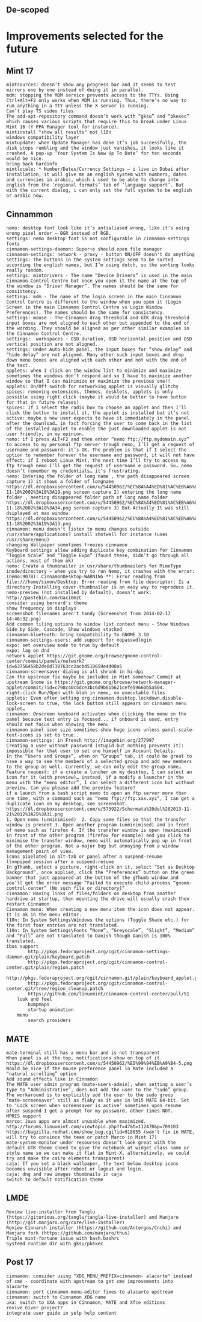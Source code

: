 De-scoped
---------		


Improvements selected for the future
=====================================

Mint 17
-------
	mintsources: doesn’t show any progress bar and it seems to test mirrors one by one instead of doing it in parallel.
	mdm: stopping the MDM service prevents access to the TTYs. Using Ctrl+Alt+F2 only works when MDM is running. Thus, there’s no way to run anything in a TTY unless the X server is running.
	Can’t play TS video files		
	The add-apt-repository command doesn’t work with “gksu” and “pkexec” which causes various scripts that require this to break under Linux Mint 16 (Y PPA Manager tool for instance).
	mintinstall "show all results" not l10n	
	windows compatibility layer
	mintupdate: when Update Manager has done it’s job successfully, the disk stops rumbling and the window just vanishes… it looks like it crashed. A pop-up ‘Your System Is Now Up To Date’ for ten seconds would be nice.
	bring back hardinfo
	mintlocale: * Number/Dates/Currency Settings – i live in Dubai after installation, it will give me an english system with numbers, dates and currencies in arabic, which i used to be able to change into english from the ‘regional formats’ tab of ‘language support’. But with the current dialog, i can only set the full system to be english or arabic now.

Cinnammon
---------
	nemo: desktop font look like it’s antialiased wrong, like it’s using wrong pixel order – BGR instead of RGB. 
	settings: nemo desktop font is not configurable in cinnamon-settings fonts
	cinnamon-settings-daemon: Super+e should open file manager
	cinnamon-settings: network - proxy - button ON/OFF doesn't do anything
	settings: The buttons in the system settings seem to be sorted according the english names, but I’m using dutch, so the sorting looks really random.
	settings: mintdrivers - The name “Device Drivers” is used in the main Cinnamon Control Centre but once you open it the name at the top of the window is “Driver Manager”. The names should be the same for consistency.
	settings: mdm - The name of the login screen in the main Cinnamon Control Centre is different to the window when you open it (Login Screen in the main Cinnamon Control Centre vs Login Window Preferences). The names should be the same for consistency.
	settings: mouse - The Cinnamon drag threshold and GTK drag threshold input boxes are not aligned to each other but appended to the end of the wording. They should be aligned as per other similar examples in the Cinnamon Control Centre.
	settings:  workspaces - OSD duration, OSD horizontal position and OSD vertical position are not aligned.
	settings: Under Auto-hide panel, the input boxes for “show delay” and “hide delay” are not aligned. Many other such input boxes and drop down menu boxes are aligned with each other and not with the end of the text.
	applets: when I click on the window list to minimize and maximize sometimes the windows don’t respond and so I have to maximize another window so that I can mainimize or maximize the previous one!!	
	applets: On/Off switch for networking applet is visually glitchy
	spices: removing extensions, themes, desklets, applets is only possible using right click (maybe it would be better to have button for that in future relases)
	spices: If I select the radio box to choose an applet and then I’ll click the button to install it, the applet is installed but it’s not active: maybe a new user expects to have it immediately in the panel after the download… in fact forcing the user to come back in the list of the installed applet to enable the just downloaded applet is not user friendly, in my opinion.
	nemo: if I press ALT+F2 and then enter “nemo ftp://ftp.mydomain.xyz” to access to my personal ftp server trough nemo, I’ll get a request of username and password: it’s OK. The problem is that if I select the option to remember forever the username and password, it will not have effect: if I reboot Linux Mint, the next time I’ll try to access my ftp trough nemo I’ll get the request of username e password. So… nemo doesn’t remember my credentials… it’s frustrating.
	nemo: Entering the folder of long name , the path disappeared screen capture 1) it shows a folder of longname https://dl.dropboxusercontent.com/u/54450962/%EC%8A%A4%ED%81%AC%EB%A6%B0%EC%83%B7%2C%202013-11-18%2002%3A18%3A19.png screen capture 2) entering the long name folder , meeting disappeared folder path of long name folder https://dl.dropboxusercontent.com/u/54450962/%EC%8A%A4%ED%81%AC%EB%A6%B0%EC%83%B7%2C%202013-11-18%2002%3A18%3A34.png screen capture 3) But Actually It was still dsiplayed at max window https://dl.dropboxusercontent.com/u/54450962/%EC%8A%A4%ED%81%AC%EB%A6%B0%EC%83%B7%2C%202013-11-18%2002%3A19%3A13.png	
	cinnamon: menu doesn't listen to menu changes outside /usr/share/applications? install shotwell for instance (uses /usr/share/menu)
	changing Wallpaper sometimes freezes cinnamon
	Keyboard settings allow adding duplicate key combination for Cinnamon “Toggle Scale” and “Toggle Expo” (found these, didn’t go through all actions, most of them ok)
	nemo: Create a thumbnailer in usr/share/thumbnailers for MimeType inode/directory – when you try to run Nemo, it crashes with the error:  (nemo:9078): CinnamonDesktop-WARNING **: Error reading from file:///home/simon/Desktop: Error reading from file descriptor: Is a directory Installing cover-thumbnailer is an easy way to reproduce it.
	nemo-preview (not installed by default), doesn’t work: http://pastebin.com/Uaci0mzC
	consider using bernard's theme
	show frequency in displays
	screenshot filenames aren't handy (Screenshot from 2014-02-17 14:46:32.png)
	Add common tiling options to window list context menu - Show Windows Side by Side, Cascade, Show windows stacked
	cinnamon-bluetooth: bring compatibility to GNOME 3.10
	cinnamon-settings-users: add support for nopasswdlogin
	expo: set overview mode to true by default
	expo: lag on dnd
	network applet https://git.gnome.org/browse/gnome-control-center/commit/panels/network?id=63756458b2de0d730763cc2acbd510659e4d00a5
	cinnamon-screensaver dialog is all shrunk in hi-dpi
	Can the upstream fix maybe be included in Mint somehow? Commit at upstream Gnome is https://git.gnome.org/browse/network-manager-applet/commit/?id=c798c40c5dce3bc6d9b615621cefe59660b5a504.
	right-click Run/Open with blah in nemo, on executable files		
	applets: Even after setting org.cinnamon.desktop.lockdown.disable-lock-screen to true, the lock button still appears on cinnamon menu applet…				
	cinnamon: Onscreen keyboard activates when clicking the menu on the panel because text entry is focused... if onboard is used, entry should not focus when showing the menu 				
	cinnamon panel icon size sometimes show huge icons unless panel-scale-text-icons is set to true..
	cinnamon-settings: in French http://imagebin.org/277997
	Creating a user without password (stupid but nothing prevents it): impossible for that user to set one himself in Account Details.
	In the “Users and Groups”, when on “Groups” tab, it could be great to have a way to see the members of a selected group and add new members to the group as well. Currently, we can only edit the group name…
 	Feature request: if a create a luncher on my desktop, I can select an icon for it (with preview)… instead, if a modify a launcher in the menu with the “menu editor”, I can select a different icon but without preview. Can you please add the preview feature?
	if a launch from a bash script nemo to open an ftp server more than one time, with a command such as “nemo ftp://ftp.xxx.xyz“, I can get a duplicate icon on my desktop, see screenshot: https://dl.dropboxusercontent.com/u/573922/Schermata%20del%202013-11-21%2012%3A25%3A31.png 	
	1. Open nemo (unminimised)  2. Copy some files so that the transfer window is present 3. Open another program (unminimised) and in front of nemo such as firefox 4. If the transfer window is open (maximised) in front of the other program (firefox for example) and you click to minimise the transfer window, nemo will automatically pop up in front of the other program. Not a major bug but annoying from a window management point of view.
	icons pixelated in alt-tab or panel after a suspend-resume
	llvmpiped session after a suspend-resume
	In gThumb, select a picture, right-click on it, select “Set as Desktop Background”, once applied, click the “Preferences” button on the green banner that just appeared at the bottom of the gThumb window and you’ll get the error message “Failed to execute child process “gnome-control-center” (No such file or directory)”	
	cinnamon: Having links of files/folders on desktop from another hardrive at startup, then mounting the drive will usually crash then restart Cinnamon
	Cinnamon menu: When creating a new menu item the icon does not appear. It is ok in the menu editor.
	l10n: In System Settings\Windows the options (Toggle Shade etc.) for the first four entries are not translated.
	l10n: In System Settings\Fonts “None”, “Greyscale”, “Slight”, “Medium” and “Full” are not translated to Danish though Danish is 100% translated.
	ibus support		
			http://pkgs.fedoraproject.org/cgit/cinnamon-settings-daemon.git/plain/keyboard.patch 
			http://pkgs.fedoraproject.org/cgit/cinnamon-control-center.git/plain/region.patch 
			http://pkgs.fedoraproject.org/cgit/cinnamon.git/plain/keyboard_applet.patch
			http://pkgs.fedoraproject.org/cgit/cinnamon-control-center.git/tree/region_cleanup.patch
			https://github.com/linuxmint/cinnamon-control-center/pull/51	
		look and feel
			bumpmaps		
			startup animation
		menu		
			search providers

MATE
----
	mate-terminal still has a menu bar and is not transparent		
	When panel is at the top, notifications show on top of it. https://dl.dropboxusercontent.com/u/54450962/%ED%99%94%EB%A9%B4-5.png
	Would be nice if the mouse preference panel in Mate included a “natural scrolling” option
	Add sound effects like in Cinnamon
	The MATE user admin program (mate-users-admin), when setting a user’s type to “Administrative”, does not add the user to the “sudo” group. The workaround is to explicitly add the user to the sudo group
	‘mate-screensaver’ still as flaky as it was in lm15 MATE 64-bit. Set to ‘Lock screen when screensaver is active’ sometimes upon resume after suspend I get a prompt for my password, other times NOT.
	MPRIS support
	marco: Java apps are almost unusable when maximized. http://forums.linuxmint.com/viewtopic.php?f=47&t=112470&p=709183 https://bugzilla.redhat.com/show_bug.cgi?id=918055 (won't fix in MATE, will try to convince the team or patch Marco in Mint 17)
	mate-system-monitor under resourses doesn’t look great with the default GTK theme (need to give the notebook at widget class name or style name so we can make it flat in Mint-X, alternatively, we could try and make the cairo elements transparent)
	caja: If you set a black wallpaper, the text below desktop icons becomes unvisible after reboot or logout and login.
	caja: dng and raw images thumbnails in caja
	switch to default notification theme

LMDE
----
	Review live-installer from Tanglu (https://gitorious.org/tanglu/tanglu-live-installer) and Manjaro (http://git.manjaro.org/core/live-installer)
	Review Cinnarch installer (https://github.com/Antergos/Cnchi) and Manjaro fork (https://github.com/manjaro/thus)
	Triple mint-fortune issue with bash.bashrc
	Systemd runtime dir with gksu/pkexec

Post 17
--------
	cinnamon: consider using "XDG_MENU_PREFIX=cinnamon- alacarte" instead of cme - coordinate with upstream to get cme improvements into alacarte
	cinnamon: port cinnamon-menu-editor fixes to alacarte upstream
	cinnamon: switch to Cinnamon XDG name
	uxa: switch to UXA apps in Cinnamon, MATE and Xfce editions
	revive Giver project?
	integrate user guide in yelp help content
